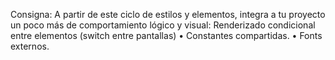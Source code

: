 Consigna: A partir de este ciclo de estilos y elementos, integra a tu proyecto un poco más de comportamiento lógico y visual:
Renderizado condicional entre elementos (switch entre pantallas)
•	Constantes compartidas.
•	Fonts externos.
